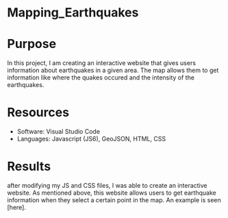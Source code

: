 # Mapping_Earthquakes

# Purpose
In this project, I am creating an interactive website that gives users information about earthquakes in a given area. The map allows them to get information like where the quakes occured and the intensity of the earthquakes.

# Resources
- Software: Visual Studio Code
- Languages: Javascript (JS6), GeoJSON, HTML, CSS

# Results
after modifying my JS and CSS files, I was able to create an interactive website. As mentioned above, this website allows users to get earthquake information when they select a certain point in the map. An example is seen [here].
